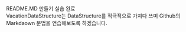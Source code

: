 README.MD 만들기 실습 완료 <br>
VacationDataStructure는 DataStructure를 적극적으로 가져다 쓰며 Github의 Markdaown 문법을 연습해보도록 하겠습니다.
